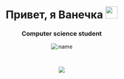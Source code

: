 <h1 align="center">Привет, я Ванечка 
<img src="https://github.com/blackcater/blackcater/raw/main/images/Hi.gif" height="32"/></h1>
<h3 align="center">Computer science student</h3>

<p align="center"><img src="https://count.getloli.com/get/@:TuPi4Ok" alt=":name" /></p>
<br>
<p align="center"><img src=https://github.com/TuPi4Ok/TuPi4Ok/blob/9d084c4feeff87b9869af69b1eb871ef1ce9d3a2/vibe-rabbit.gif></p>
